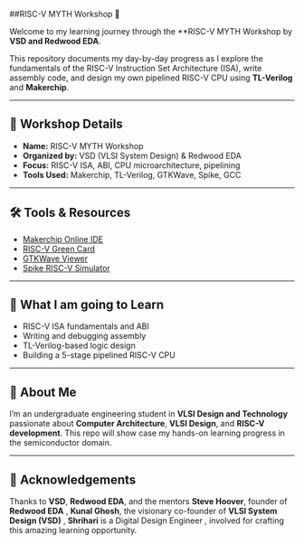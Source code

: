 ##RISC-V MYTH Workshop 🚀

Welcome to my learning journey through the **RISC-V MYTH Workshop by **VSD and Redwood EDA**.

This repository documents my day-by-day progress as I explore the fundamentals of the RISC-V Instruction Set Architecture (ISA), write assembly code, and design my own pipelined RISC-V CPU using **TL-Verilog** and **Makerchip**.

---

## 🔗 Workshop Details
- **Name:** RISC-V MYTH Workshop
- **Organized by:** VSD (VLSI System Design) & Redwood EDA
- **Focus:** RISC-V ISA, ABI, CPU microarchitecture, pipelining
- **Tools Used:** Makerchip, TL-Verilog, GTKWave, Spike, GCC

---


## 🛠 Tools & Resources
- [Makerchip Online IDE](https://makerchip.com/)
- [RISC-V Green Card](https://inst.eecs.berkeley.edu/~cs61c/fa17/img/riscvcard.pdf)
- [GTKWave Viewer](http://gtkwave.sourceforge.net/)
- [Spike RISC-V Simulator](https://github.com/riscv/riscv-isa-sim)

---

## 🧠 What I am going to Learn 
- RISC-V ISA fundamentals and ABI
- Writing and debugging assembly
- TL-Verilog-based logic design
- Building a 5-stage pipelined RISC-V CPU

---

## 📌 About Me
I’m an undergraduate engineering student in **VLSI Design and Technology** passionate about **Computer Architecture**, **VLSI Design**, and **RISC-V development**. 
This repo will show case my hands-on learning progress in the semiconductor domain.

---

## 📣 Acknowledgements
Thanks to **VSD**, **Redwood EDA**, and the mentors 
**Steve Hoover**, founder of **Redwood EDA** ,
**Kunal Ghosh**, the visionary co-founder of **VLSI System Design (VSD)** ,
**Shrihari** is a Digital Design Engineer ,
involved for crafting this amazing learning opportunity.

